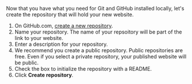 Now that you have what you need for Git and GitHub installed locally, let's create the repository that will hold your new website.

1. On GitHub.com, [create a new repository](https://github.com/new).
1. Name your repository. The name of your repsoitory will be part of the link to your website.
1. Enter a description for your repository.
1. We recommend you create a public repository. Public repositories are free. Even if you select a private repository, your published website will be public.
1. Check the box to initialize the repository with a README.
1. Click **Create repository**.
